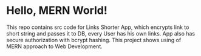# Hello, MERN World!

This repo contains src code for Links Shorter App, which encrypts link to short string and passes it to DB, every User has his own links. App also has secure authorization with bcrypt hashing. This project shows using of MERN approach to Web Development.
